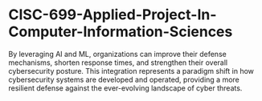 # CISC-699-Applied-Project-In-Computer-Information-Sciences
By leveraging AI and ML, organizations can improve their defense mechanisms, shorten response times, and strengthen their overall cybersecurity posture. This integration represents a paradigm shift in how cybersecurity systems are developed and operated, providing a more resilient defense against the ever-evolving landscape of cyber threats.

